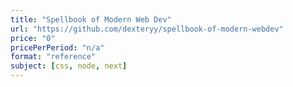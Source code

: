 ```yaml
---
title: "Spellbook of Modern Web Dev"
url: "https://github.com/dexteryy/spellbook-of-modern-webdev"
price: "0"
pricePerPeriod: "n/a"
format: "reference"
subject: [css, node, next]
---
```

